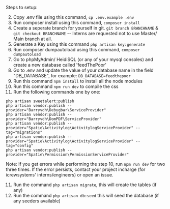 Steps to setup:

2. Copy .env file using this command, ```cp .env.example .env```
3. Run composer install using this command, ```composer install```
4. Create a seperate branch for yourself in git. ```git branch BRANCHNAME``` & ```git checkout BRANCHNAME``` -- Interns are requested not to use Master/ Main branch at all. 
5. Generate a Key using this command ```php artisan key:generate``` 
6. Run composer dumpautoload using this command, ```composer dumpautoload```
7. Go to phpMyAdmin/ HeidiSQL (or any of your mysql consoles) and create a new database called 'feedThePoor'
8. Go to .env and update the value of your database name in the field "DB_DATABASE", for example: ```DB_DATABASE=feedthepoor```
9. Run this command ```npm install``` to install all the node modules
10. Run this command ```npm run dev``` to compile the css
11. Run the following commands one by one:
```
php artisan sweetalert:publish
php artisan vendor:publish --provider="Barryvdh\Debugbar\ServiceProvider"
php artisan vendor:publish --provider="Barryvdh\DomPDF\ServiceProvider"
php artisan vendor:publish --provider="Spatie\Activitylog\ActivitylogServiceProvider" --tag="migrations"
php artisan vendor:publish --provider="Spatie\Activitylog\ActivitylogServiceProvider" --tag="config"
php artisan vendor:publish --provider="Spatie\Permission\PermissionServiceProvider"
```

Note: If you get errors while performing the step 10, run ```npm run dev``` for two three times. If the error persists, contact your project incharge (for icrewsystems' interns/engineers) or open an issue.

11. Run the command ```php artisan migrate```, this will create the tables (if any)
12. Run the command ```php artisan db:seed``` this will seed the database (if any seeders available)
